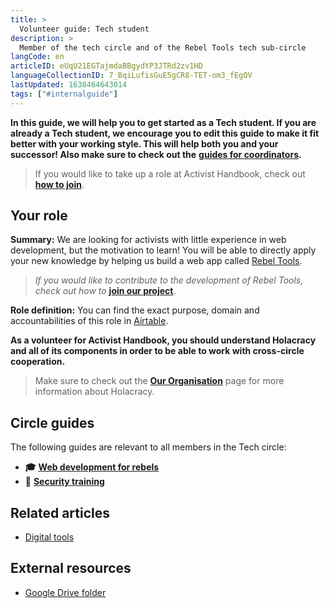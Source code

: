```yaml
---
title: >
  Volunteer guide: Tech student
description: >
  Member of the tech circle and of the Rebel Tools tech sub-circle
langCode: en
articleID: eUqU21EGTajmdaBBgydYP3JTRd2zv1HD
languageCollectionID: 7_BqiLufisGuE5gCR8-TET-om3_fEgOV
lastUpdated: 1638464643014
tags: ["#internalguide"]
---
```


**In this guide, we will help you to get started as a Tech student. If you are already a Tech student, we encourage you to edit this guide to make it fit better with your working style. This will help both you and your successor! Also make sure to check out the** [**guides for coordinators**](/support)**.**

> If you would like to take up a role at Activist Handbook, check out [**how to join**](/join).

## **Your role**

**Summary:** We are looking for activists with little experience in web development, but the motivation to learn! You will be able to directly apply your new knowledge by helping us build a web app called [Rebel Tools](https://rebel.tools/).

> _If you would like to contribute to the development of Rebel Tools, check out how to_ [**join our project**](https://mailchi.mp/activisthandbook/rebeltools).

**Role definition:** You can find the exact purpose, domain and accountabilities of this role in [Airtable](https://airtable.com/appVJ580r68oWQ6M4/tblTRJuhY3VDCNwJr/viwQ80eK0aE226gpv/recEGgaTvEJT4fmgY?blocks=hide).

**As a volunteer for Activist Handbook, you should understand Holacracy and all of its components in order to be able to work with cross-circle cooperation.**

> Make sure to check out the [**Our Organisation**](/support/organisation) page for more information about Holacracy.

## **Circle guides**

The following guides are relevant to all members in the Tech circle:

-   **🎓** [**Web development for rebels**](/academy/web-dev)
-   **🔐** [**Security training**](/support/tech/security-training)

## **Related articles**

-   [Digital tools](/tools)

## **External resources**

-   [Google Drive folder](https://drive.google.com/drive/u/0/folders/1TicTaeF_0VOxiAYWqPqNi7-OYsRmMGti)